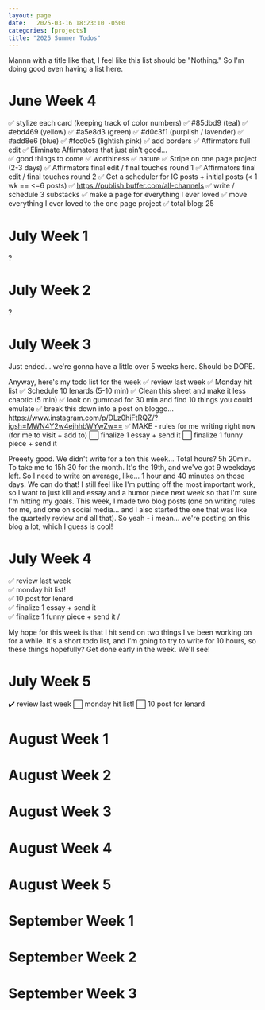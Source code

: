 ```yaml
---
layout: page
date:   2025-03-16 18:23:10 -0500
categories: [projects]
title: "2025 Summer Todos"
---
```

Mannn with a title like that, I feel like this list should be "Nothing." So I'm doing good even having a list here. 

# June Week 4 
✅ stylize each card (keeping track of color numbers)
  ✅ #85dbd9 (teal)
  ✅ #ebd469 (yellow)
  ✅ #a5e8d3 (green)
  ✅ #d0c3f1 (purplish / lavender)
  ✅ #add8e6 (blue) 
  ✅ #fcc0c5  (lightish pink)
✅ add borders 
✅ Affirmators full edit
✅ Eliminate Affirmators that just ain’t good…	
✅ good things to come
✅ worthiness
✅ nature
✅ Stripe on one page project (2-3 days)
✅ Affirmators final edit / final touches round 1
✅ Affirmators final edit / final touches round 2
✅ Get a scheduler for IG posts + initial posts (< 1 wk == <=6 posts)
✅ https://publish.buffer.com/all-channels
✅ write / schedule 3 substacks
✅ make a page for everything I ever loved
✅ move everything I ever loved to the one page project
✅ total blog: 25

# July Week 1
?
# July Week 2
?
# July Week 3
Just ended... we're gonna have a little over 5 weeks here. Should be DOPE.

Anyway, here's my todo list for the week
✅ review last week 
✅ Monday hit list
✅ Schedule 10 lenards (5-10 min)
✅ Clean this sheet and make it less chaotic (5 min)
✅ look on gumroad for 30 min and find 10 things you could emulate
✅ break this down into a post on bloggo…https://www.instagram.com/p/DLz0hiFtRQZ/?igsh=MWN4Y2w4ejhhbWYwZw==
✅ MAKE - rules for me writing right now (for me to visit + add to)
⬜ finalize 1 essay + send it
⬜ finalize 1 funny piece + send it

Preeety good. We didn't write for a ton this week... Total hours? 5h 20min. To take me to 15h 30 for the month. It's the 19th, and we've got 9 weekdays left. So I need to write on average, like... 1 hour and 40 minutes on those days. We can do that! I still feel like I'm putting off the most important work, so I want to just kill and essay and a humor piece next week so that I'm sure I'm hitting my goals. This week, I made two blog posts (one on writing rules for me, and one on social media... and I also started the one that was like the quarterly review and all that). So yeah - i mean... we're posting on this blog a lot, which I guess is cool!

# July Week 4
✅ review last week  
✅ monday hit list!  
✅ 10 post for lenard  
✅ finalize 1 essay + send it  
✅ finalize 1 funny piece + send it /

My hope for this week is that I hit send on two things I've been working on for a while. It's a short todo list, and I'm going to try to write for 10 hours, so these things hopefully? Get done early in the week. We'll see! 


# July Week 5
:heavy_check_mark: review last week
⬜ monday hit list!
⬜ 10 post for lenard

# August Week 1
# August Week 2
# August Week 3
# August Week 4
# August Week 5

# September Week 1 
# September Week 2
# September Week 3



